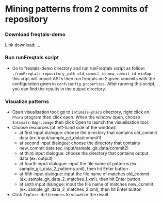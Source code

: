 # Mining patterns from 2 commits of repository #
### Download freqtals-demo
Link download: ...

### Run runFreqtals script ###
- Go to freqtals-demo directory and run runFreqtals script as follow:
    `./runFreqtals repository_path old_commit_id new_commit_id minSup`
this cript will import ASTs then run freqtals on 2 given commits with the configuration given in `conf/config.properties`. After running this script, you can find the results in the output directory.

### Visualize patterns ###
- Open visualisation tool: go to `intimals-pharo` directory, right click on `Phara` program then click open. When the window open, choose `Intimals-8Apr.image` then click Open to launch the visualisation tool.
- Choose resources (at left-hand side of the window):
	- at first input dialogue: choose the directory that contains old_commit data (ex. input/sample_git_data/commit1)
	- at second input dialogue: choose the directory that contains new_commit data (ex. input/sample_git_data/commit2)
	- at third input dialogue: choose the directory that contains output data (ex. output)
	- at fourth input dialogue: input the file name of patterns (ex. sample_git_data_2_patterns.xml), then hit Enter button
	- at fifth input dialogue: input the file name of matches old_commit (ex. sample_git_data_2_matches_1.xml), then hit Enter button
	- at sixth input dialogue: input the file name of matches new_commit (ex. sample_git_data_2_matches_2.xml), then hit Enter button
- Click `Explore differences` to visualize the result.
